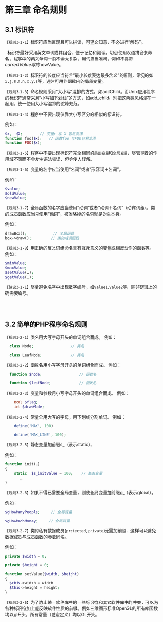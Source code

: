 第三章 命名规则
=====

3.1 标识符
----

`【规则3-1-1】`标识符应当直观且可以拼读，可望文知意，不必进行“解码”。

   标识符最好采用英文单词或其组合，便于记忆和阅读。切忌使用汉语拼音来命名。程序中的英文单词一般不会太复杂，用词应当准确。例如不要把$currentValue写成$nowValue。

`【规则3-1-2】`标识符的长度应当符合“最小长度表达最多含义”的原则，常见的如`i,j,k,m,n,x,y,z`等，通常可用作函数内的局部变量。 

`【规则3-1-3】`命名规则采用“大小写”混排的方式，如addChild。而Unix应用程序的标识符通常采用“小写加下划线”的方式，如add_child。别把这两类风格混在一起用，统一使用大小写混排的驼峰规范。 
 
`【规则3-1-4】`程序中不要出现仅靠大小写区分的相似的标识符。

例如：
```php
$x,  $X;        // 变量x 与 X 容易混淆
function foo($x);   // 函数foo 与FOO容易混淆
function FOO($x);
```
 
`【规则3-1-5】`程序中不要出现标识符完全相同的`局部变量`和`全局变量`，尽管两者的作用域不同而不会发生语法错误，但会使人误解。

`【规则3-1-6】`变量的名字应当使用“名词”或者“形容词＋名词”。

例如：
```php
$value;
$oldValue;
$newValue;
```
 
`【规则3-1-7】`全局函数的名字应当使用“动词”或者“动词＋名词”（动宾词组）。类的成员函数应当只使用“动词”，被省略掉的名词就是对象本身。

例如：
```php
drawBox();            // 全局函数
box->draw();         // 类的成员函数
```
 
`【规则3-1-8】`用正确的反义词组命名具有互斥意义的变量或相反动作的函数等。
例如：
```php
$minValue;
$maxValue;
$setValue(…);
$getValue(…);
```

`【建议3-1-1】`尽量避免名字中出现数字编号，如`Value1,Value2`等，除非逻辑上的确需要编号。


<br>
<br>

3.2 简单的PHP程序命名规则
---- 

`【规则3-2-1】`类名用大写字母开头的单词组合而成。
例如：
```php
  class Node;                 // 类名

  class LeafNode;             // 类名
```

`【规则3-2-2】`函数名用小写字母开头的单词组合而成。
例如：
```php
  function $node;                 // 函数名

  function $leafNode;             // 函数名
```

`【规则3-2-3】`变量和参数用小写字母开头的单词组合而成。
例如：
```php
    bool $flag;
    int $drawMode;
```

`【规则3-2-4】`常量全用大写的字母，用下划线分割单词。
例如：
```php
    define('MAX', 100);

    define('MAX_LINE', 100);
```
 
`【规则3-2-5】`静态变量加前缀s_（表示static）。

例如：
```php
function init(…)
{
    static  $s_initValue = 100;    // 静态变量
       …
}
```

`【规则3-2-6】`如果不得已需要全局变量，则使全局变量加前缀g_（表示global）。

例如：
```php
$gHowManyPeople;     // 全局变量

$gHowMuchMoney;     // 全局变量
```
 

`【规则3-2-7】`类的私有数据成员(`protected`, `private`)无需加前缀，这样可以避免数据成员与成员函数的参数同名。

例如：
```php
private $width = 0;

private $height = 0;

function setValue($width, $height)
{
  $this->width = width;
  $this->height = height;
}
```
 
`【规则3-2-8】`为了防止某一软件库中的一些标识符和其它软件库中的冲突，可以为各种标识符加上能反映软件性质的前缀。例如三维图形标准OpenGL的所有库函数均以gl开头，所有常量（或宏定义）均以GL开头。
